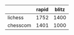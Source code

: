 |          | rapid | blitz |
|----------|-------|-------|
| lichess  | 1752 | 1400 |
| chesscom | 1401 | 1000 |
